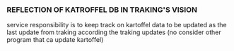 ### REFLECTION OF KATROFFEL DB IN TRAKING'S VISION

service responsibility is to keep track on kartoffel data
to be updated as the last update from traking
according the traking updates (no consider other program that ca update kartoffel)
